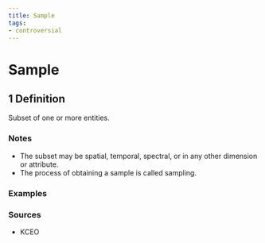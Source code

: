 ```yaml
---
title: Sample
tags:
- controversial
---
```


# Sample

## 1 Definition

Subset of one or more entities.

### Notes 
- The subset may be spatial, temporal, spectral, or in any other dimension or attribute.
- The process of obtaining a sample is called sampling.

### Examples 

### Sources
- KCEO

